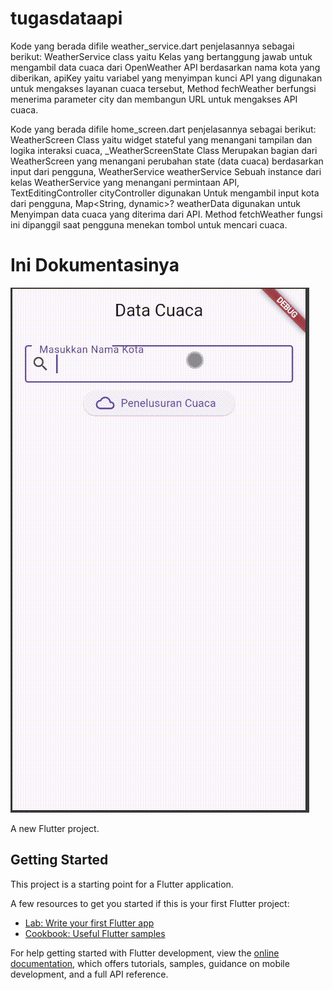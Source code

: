 # tugasdataapi

Kode yang berada difile weather_service.dart penjelasannya sebagai berikut:
    WeatherService class yaitu Kelas yang bertanggung jawab untuk mengambil data cuaca dari OpenWeather API berdasarkan nama kota yang diberikan,
    apiKey yaitu variabel yang menyimpan kunci API yang digunakan untuk mengakses layanan cuaca tersebut,
    Method fechWeather berfungsi menerima parameter city dan membangun URL untuk mengakses API cuaca.

Kode yang berada difile home_screen.dart penjelasannya sebagai berikut:
    WeatherScreen Class yaitu widget stateful yang menangani tampilan dan logika interaksi cuaca,
    _WeatherScreenState Class Merupakan bagian dari WeatherScreen yang menangani perubahan state (data cuaca) berdasarkan input dari pengguna,
    WeatherService weatherService Sebuah instance dari kelas WeatherService yang menangani permintaan API, TextEditingController cityController digunakan Untuk mengambil input kota dari pengguna, Map<String, dynamic>? weatherData digunakan untuk Menyimpan data cuaca yang diterima dari API.
    Method fetchWeather fungsi ini dipanggil saat pengguna menekan tombol untuk mencari cuaca.

# Ini Dokumentasinya
![Rekaman Hasil Akhirnya](Rekaman-Hasil.gif)

A new Flutter project.

## Getting Started

This project is a starting point for a Flutter application.

A few resources to get you started if this is your first Flutter project:

- [Lab: Write your first Flutter app](https://docs.flutter.dev/get-started/codelab)
- [Cookbook: Useful Flutter samples](https://docs.flutter.dev/cookbook)

For help getting started with Flutter development, view the
[online documentation](https://docs.flutter.dev/), which offers tutorials,
samples, guidance on mobile development, and a full API reference.
